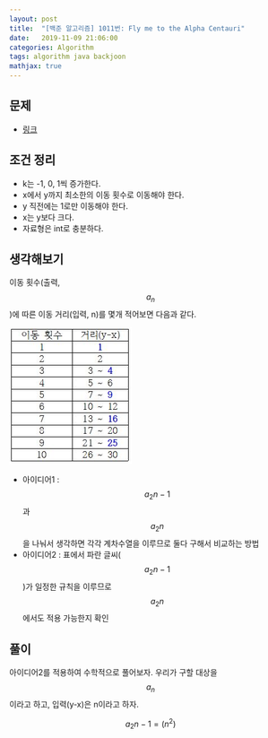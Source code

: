 ```yaml
---
layout: post
title:  "[백준 알고리즘] 1011번: Fly me to the Alpha Centauri"
date:   2019-11-09 21:06:00
categories: Algorithm
tags: algorithm java backjoon
mathjax: true
---
```


## 문제
- [링크](https://www.acmicpc.net/problem/1011)

## 조건 정리
- k는 -1, 0, 1씩 증가한다.
- x에서 y까지 최소한의 이동 횟수로 이동해야 한다.
- y 직전에는 1로만 이동해야 한다.
- x는 y보다 크다.
- 자료형은 int로 충분하다.

## 생각해보기
이동 횟수(출력, $$a_n$$)에 따른 이동 거리(입력, n)를 몇개 적어보면 다음과 같다.

![](https://github.com/ByoungJoonIm/ByoungJoonIm.github.io/blob/master/captures/2019-11-09-baekjoon-1011-001.jpg?raw=true)

- 아이디어1 : $$ a_2n-1 $$과 $$ a_2n $$을 나눠서 생각하면 각각 계차수열을 이루므로 둘다 구해서 비교하는 방법
- 아이디어2 : 표에서 파란 글씨($$ a_2n-1 $$)가 일정한 규칙을 이루므로 $$ a_2n $$에서도 적용 가능한지 확인

## 풀이
아이디어2를 적용하여 수학적으로 풀어보자. 우리가 구할 대상을 $$ a_n $$이라고 하고, 입력(y-x)은 n이라고 하자.

$$ a_2n-1 = (n^2) $$
